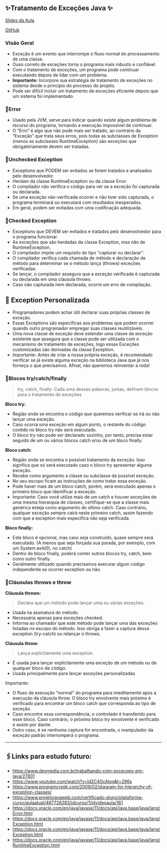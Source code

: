 ## ✨Tratamento de Exceções Java ✨

[Slides da Aula](https://docs.google.com/presentation/d/1CQDNDFG4y4QVw626jdkuNNWbYG6GKER8/edit#slide=id.p2)

[GitHub](https://github.com/cami-la/exceptions-java)

### Visão Geral

- Exceção é um evento que interrompe o fluxo normal do processamento de uma classe.
- Ouso correto de exceções torna o programa mais robusto e confiável.
- Com o tratamento de exceções, um programa pode continuar executando depois de lidar com um problema.
- **Importante:** Incorpore sua estratégia de tratamento de exceções no sistema desde o princípio do processo do projeto.
- Pode ser difícil incluir um tratamento de exceções eficiente depois que um sistema foi implementado.

### 🔸Error

- Usado pela JVM, serve para indicar quando existe algum problema de recurso do programa, tornando a execução impossível de continuar.
- O “Erro” é algo que não pode mais ser tratado, ao contrário da “Exceção” que trata seus erros, pois todas as subclasses de Exception (menos as subclasses RuntimeException) são exceções que obrigatóriamente devem ser tratadas.

### 🔸Unchecked Exception

- Exceptions que PODEM ser evitados se forem tratados e analisados pelo desenvolvedor.
- Herdam da classe RuntimeException ou da classe Error.
- O compilador não verifica o código para ver se a exceção foi capturada ou declarada.
- Se uma exceção não-verificada ocorrer e não tiver sido capturada, o programa terminará ou executará com resultados inesperados.
- Em geral, podem ser evitadas com uma codificação adequada.

### 🔸Checked Exception

- Exceptions que DEVEM ser evitados e tratados pelo desenvolvedor para o programa funcionar.
- As exceções que são herdadas da classe Exception, mas não de RuntimeException.
- O compilador impõe um requisito do tipo "capturar ou declarar".
- O compilador verifica cada chamada de método e declaração de método para determinar se o método lança (throws) exceções verificadas.
- Se lançar, o compilador assegura que a exceção verificada é capturada ou declarada em uma cláusula throws.
- Caso não capturada nem declarada, ocorre um erro de compilação.

## 🔸 Exception Personalizada

- Programadores podem achar útil declarar suas próprias classes de exceção.
- Essas Exceptions são específicas aos problemas que podem ocorrer quando outro programador empregar suas classes reutilizáveis.
- Uma nova classe de exceção deve estender uma classe de exceção existente que assegura que a classe pode ser utilizada com o mecanismo de tratamento de exceções, logo essas Exceções customizadas são derivadas da classe Exception.
- *Importante*: Antes de criar a nossa própria exceção, é recomendado verificar se já existe alguma exceção na biblioteca Java que já nos forneça o que precisamos. Afinal, não queremos reinventar a roda!

### 🔸Blocos try/catch/finally

> try, catch, finally: Cada uma dessas palavras, juntas, definem blocos para o tratamento de exceções.

**Bloco try:**

- Região onde se encontra o código que queremos verificar se irá ou não lançar uma exceção.
- Caso ocorra uma exceção em algum ponto, o restante do código contido no bloco try não será executado.
- O bloco try não pode ser declarado sozinho, por tanto, precisa estar seguido de um ou vários blocos catch e/ou de um bloco finally.

**Bloco catch:**

- Região onde se encontra o possível tratamento da exceção. Isso significa que só será executado caso o bloco try apresentar alguma exceção.
- Recebe como argumento a classe ou subclasse da possível exceção.
- No seu escopo ficam as instruções de como tratar essa exceção.
- Pode haver mais de um bloco catch, porém, será executado apenas o primeiro bloco que identificar a exceção.
- Importante: Caso você utilize mais de um catch e houver exceções de uma mesma hierarquia de classes, certifique-se que a classe mais genérica esteja como argumento do último catch. Caso contrário, qualquer exceção sempre cairá neste primeiro catch, assim fazendo com que a exception mais específica não seja verificada.

**Bloco finally:**

- Este bloco é opcional, mas caso seja construído, quase sempre será executado. (A menos que seja forçada sua parada, por exemplo, com um System.exit(0), no catch)
- Dentro do bloco finally, poderá conter outros blocos try, catch, bem como outro finally.
- Geralmente utilizado quando precisamos executar algum código independente se ocorrer exception ou não.

### 🔸Cláusulas throws e throw

**Cláusula throws:**	

> Declara que um método pode lançar uma ou várias exceções.

- Usada na assinatura do método.
- Necessária apenas para exceções checked.
- Informa ao chamador que este método pode lançar uma das exceções listadas no escopo do método. Isso obriga a fazer a captura dessa exception (try-catch) ou relançar o throws.

**Cláusula throw:**

> Lança explicitamente uma exception.

- É usada para lançar explicitamente uma exceção de um método ou de qualquer bloco de código.
- Usada principalmente para lançar exceções personalizadas

Importante:

- O fluxo de execução "normal" do programa para imeditamente apos a execução da cláusula throw. O bloco try envolvente mais próximo é verificado para encontrar um bloco catch que corresponda ao tipo de exceção.
- Caso encontre essa correspondência, o controlado é transferido para esse bloco. Caso contrário, o próximo bloco try envolvente é verificado e assim por diante.
- Outro caso, é se nenhuma captura for encontrada, o manipulador da exceção padrão interromperá o programa.

<hr>

## 🖇️Links para estudo futuro:

- https://www.devmedia.com.br/trabalhando-com-excecoes-em-java/27601
- https://www.youtube.com/watch?v=ld2C4GcAtsg&t=296s
- https://www.programcreek.com/2009/02/diagram-for-hierarchy-of-exception-classes/
- https://www.projetojavaweb.com/certificado-aluno/plataforma-curso/aulaatual/467726283/idcurso/1/idvideoaula/161
- https://docs.oracle.com/en/java/javase/11/docs/api/java.base/java/lang/Error.html
- https://docs.oracle.com/en/java/javase/11/docs/api/java.base/java/lang/Exception.html
- https://docs.oracle.com/en/java/javase/11/docs/api/java.base/java/lang/Exception.html
- https://docs.oracle.com/en/java/javase/11/docs/api/java.base/java/lang/RuntimeException.html